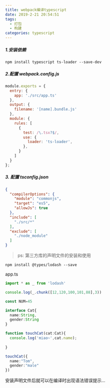 ```yaml
---
title: webpack编译typescript
date: 2019-2-21 20:54:51
tags: 
  - 打包
  - 构建
categories: typescript
---
```



##### 1.安装依赖
    npm install typescript ts-loader --save-dev

##### 2.配置 webpack.config.js
```js
module.exports = {
  entry: {
    app: './src/app.ts'
  },
  output: {
    filename: '[name].bundle.js'
  },
  module: {
    rules: [
      {
        test: /\.tsx?$/,
        use: {
          loader: 'ts-loader',
        },
      }
    ]
  }
};
```

##### 3. 配置 tsconfig.json
```json
{
  "compilerOptions": {
    "module": "commonjs",
    "target": "es5",
    "allowJs": true
  },
  "include": [
    "./src/*"
  ],
  "exclude": [
    "./node_module"
  ]
}
```
>ps: 第三方库的声明文件的安装和使用

    npm install @types/lodash --save

  
  app.ts
  ```ts
  import * as _ from 'lodash'

  console.log(_.chunk([12,120,100,101,88],3))

  const NUM=45

  interface Cat{
    name:String,
    gender:String
  }

  function touchCat(cat:Cat){
    console.log('miao~',cat.name);
    
  }

  touchCat({
    name:"Tom",
    gender:"male"
  })

  ```

  安装声明文件后就可以在编译时出现语法错误提示...